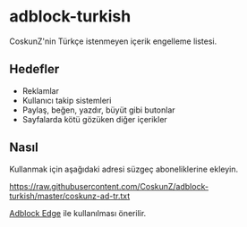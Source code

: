 adblock-turkish
===============

CoskunZ'nin Türkçe istenmeyen içerik engelleme listesi.

Hedefler
----------

* Reklamlar
* Kullanıcı takip sistemleri
* Paylaş, beğen, yazdır, büyüt gibi butonlar
* Sayfalarda kötü gözüken diğer içerikler

Nasıl
----------

Kullanmak için aşağıdaki adresi süzgeç aboneliklerine ekleyin.

https://raw.githubusercontent.com/CoskunZ/adblock-turkish/master/coskunz-ad-tr.txt



[Adblock Edge](https://addons.mozilla.org/en-US/firefox/addon/adblock-edge/) ile kullanılması önerilir.
